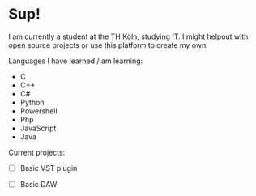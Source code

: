 # Sup!

I am currently a student at the TH Köln, studying IT.
I might helpout with open source projects or use this platform to create my own.

Languages I have learned / am learning:
- C
- C++
- C#
- Python
- Powershell
- Php
- JavaScript
- Java

Current projects:
- [ ] Basic VST plugin 
- [ ] Basic DAW





<!--
**Salzaufsauge/Salzaufsauge** is a ✨ _special_ ✨ repository because its `README.md` (this file) appears on your GitHub profile.

Here are some ideas to get you started:

- 🔭 I’m currently working on ...
- 🌱 I’m currently learning ...
- 👯 I’m looking to collaborate on ...
- 🤔 I’m looking for help with ...
- 💬 Ask me about ...
- 📫 How to reach me: ...
- 😄 Pronouns: ...
- ⚡ Fun fact: ...
-->
